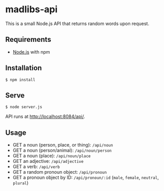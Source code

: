 # madlibs-api

This is a small Node.js API that returns random words upon request.

## Requirements

* [Node.js](https://nodejs.org) with npm

## Installation

```
$ npm install
```

## Serve

```
$ node server.js
```

API runs at [http://localhost:8084/api/](http://localhost:8084/api/).

## Usage

* GET a noun (person, place, or thing): `/api/noun`
* GET a noun (person/animal): `/api/noun/person`
* GET a noun (place): `/api/noun/place`
* GET an adjective: `/api/adjective`
* GET a verb: `/api/verb`
* GET a random pronoun object: `/api/pronoun`
* GET a pronoun object by ID: `/api/pronoun/:id` (`male`, `female`, `neutral`, `plural`)
